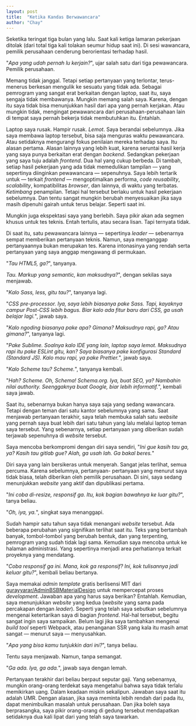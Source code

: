 ```yaml
---
layout: post
title:  "Ketika Kandas Berwawancara"
author: "Chay"
---
```


Seketika teringat tiga bulan yang lalu. Saat kali ketiga lamaran pekerjaan ditolak (dari total tiga kali tolakan seumur hidup saat ini).
Di sesi wawancara, pemilik perusahaan cenderung berorientasi terhadap hasil.

"_Apa yang udah pernah lu kerjain?_", ujar salah satu dari tiga pewawancara. Pemilik perusahaan.

Memang tidak janggal. Tetapi setiap pertanyaan yang terlontar, terus-menerus berkesan mengulik ke sesuatu
yang tidak ada. Sebagai pemrogram yang sangat erat berkaitan dengan laptop, saat itu, saya sengaja tidak
membawanya. Mungkin memang salah saya. Karena, dengan itu saya tidak bisa menunjukkan hasil dari apa yang
pernah kerjakan. Atau mungkin tidak, mengingat pewawancara dari perusahaan-perusahaan lain di tempat saya
pernah bekerja tidak membutuhkan itu. Entahlah.

Laptop saya rusak. Hampir rusak. _Lemot_. Saya berandai sebelumnya. Jika saya membawa laptop tersebut,
bisa saja menguras waktu pewawancara. Atau setidaknya mengurangi fokus penilaian mereka terhadap saya.
Itu alasan pertama. Alasan lainnya yang lebih kuat, karena seruntai hasil kerja yang saya punya berkaitan
erat dengan _backend_. Sedangkan pekerjaan yang saya tuju adalah _frontend_. Dua hal yang cukup berbeda.
Di tambah, setiap hasil pekerjaan yang ada tidak memedulikan tampilan ⁠— yang sepertinya diinginkan pewawancara
⁠— sepenuhnya. Saya lebih tertarik untuk — terkait _frontend_ ⁠— mengoptimalkan performa, _code reusability_,
_scalability_, kompatibilitas _browser_, dan lainnya, di waktu yang terbatas. _Ketimbang_ penampilan.
Tetapi hal tersebut berlaku untuk hasil pekerjaan sebelumnya. Dan tentu sangat mungkin berubah menyesuaikan
jika saya masih dipenuhi gairah untuk terus belajar. Seperti saat ini.

Mungkin juga ekspektasi saya yang berlebih. Saya pikir akan ada segmen khusus untuk tes teknis. Entah tertulis,
atau secara lisan. Tapi ternyata tidak.

Di saat itu, satu pewawancara lainnya ⁠— sepertinya _leader_ ⁠— sebenarnya sempat memberikan pertanyaan teknis.
Namun, saya menganggap pertanyaannya bukan merupakan tes. Karena intonasinya yang rendah serta pertanyaan yang
saya anggap mengawang di permukaan.

"_Tau HTML5, ga?_", tanyanya.

_Tau. Markup yang semantic, kan maksudnya?_", dengan sekilas saya menjawab.

"_Kalo Sass, less, gitu tau?_", tanyanya lagi.

"_CSS pre-processor. Iya, saya lebih biasanya pake Sass. Tapi, kayaknya campur Post-CSS lebih bagus. Biar kalo
ada fitur baru dari CSS, ga usah belajar lagi._", jawab saya.

"_Kalo ngoding biasanya pake apa? Gimana? Maksudnya rapi, ga? Atau gimana?_", tanyanya lagi.

"_Pake Sublime. Soalnya kalo IDE yang lain, laptop saya lemot. Maksudnya rapi itu pake ESLint gitu, kan? Saya
biasanya pake konfigurasi Standard (Standard JS). Kalo mau rapi, ya pake Prettier._", jawab saya.

"_Kalo Scheme tau? Scheme._", tanyanya kembali.

"_Hah? Scheme. Oh, Schema! Schema.org. Iya, buat SEO, ya? Nambahin nilai authority. Seenggaknya buat Google,
biar lebih informatif._", kembali saya jawab.

Saat itu, sebenarnya bukan hanya saya saja yang sedang wawancara. Tetapi dengan teman dari satu kantor sebelumnya yang
sama. Saat menjawab pertanyaan terakhir, saya telah membuka salah satu _website_ yang pernah saya buat lebih dari satu
tahun yang lalu melalui laptop teman saya tersebut. Yang sebenarnya, setiap pertanyaan yang diberikan sudah terjawab
sepenuhnya di _website_ tersebut.

Saya mencoba berkompromi dengan diri saya sendiri, "_Ini gue kasih tau ga, ya? Kasih tau gitlab gue? Alah, ga usah lah.
Ga bakal beres._"

Diri saya yang lain bersikeras untuk menyerah. Sangat jelas terlihat, semua percuma. Karena sebelumnya, pertanyaan-
pertanyaan yang menurut saya tidak biasa, telah diberikan oleh pemilik perusahaan. Di sini, saya sedang menunjukkan
_website_ yang aktif dan dipublikasi pertama.

"_Ini coba di-resize, responsif ga. Itu, kok bagian bawahnya ke luar gitu?_", tanya beliau.

"_Oh, iya, ya._", singkat saya menanggapi.

Sudah hampir satu tahun saya tidak menangani _website_ tersebut. Ada beberapa perubahan
yang signifikan terlihat saat itu. Teks yang bertambah banyak, tombol-tombol yang berubah bentuk, dan yang terpenting, pemrogram
yang sudah tidak lagi sama. Kemudian saya mencoba untuk ke halaman administrasi. Yang sepertinya menjadi area perhatiannya terkait
proyeknya yang mendatang.

"_Coba responsif ga ini. Mana, kok ga responsif? Ini, kok tulisannya jadi keluar gitu?_", kembali beliau bertanya.

Saya memakai _admin template_ gratis berlisensi MIT dari [gurayyarar/AdminBSBMaterialDesign](https://github.com/gurayyarar/AdminBSBMaterialDesign)
untuk mempercepat proses _development_. Jawaban apa yang harus saya berikan? Entahlah. Kemudian, saya menunjukkan _website_
yang kedua (_website_ yang sama pada percakapan dengan _leader_). Seperti yang telah saya sebutkan sebelumnya mengenai
ketertarikan saya di bagian _frontend_. Hal-hal tersebut, begitu sangat ingin saya sampaikan. Belum lagi jika saya tambahkan
mengenai _build tool_ seperti Webpack, atau penanganan SSR yang kala itu masih amat sangat ⁠— menurut saya ⁠— menyusahkan.

"_Apa yang bisa kamu tunjukkin dari ini?_", tanya beliau.

Tentu saya menjawab. Namun, tanpa semangat.

"_Ga ada. Iya, ga ada._", jawab saya dengan lemah.

Pertanyaan terakhir dari beliau berpaut seputar gaji. Yang sebenarnya, mungkin orang-orang terdekat saya mengetahui bahwa saya
tidak terlalu memikirkan uang. Dalam keadaan miskin sekalipun. Jawaban saya saat itu adalah UMR. Dengan alasan, jika saya meminta
lebih rendah dari pada itu, dapat menimbulkan masalah untuk perusahaan. Dan jika boleh saya berprasangka, saya pikir
orang-orang di gedung tersebut mendapatkan setidaknya dua kali lipat dari yang telah saya tawarkan.
